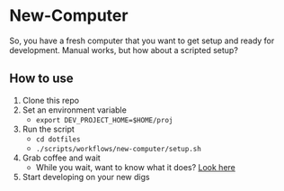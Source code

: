 # New-Computer 

So, you have a fresh computer that you want to get setup and ready for development. Manual works, but how about a scripted setup? 

## How to use

1. Clone this repo 
2. Set an environment variable 
    - `export DEV_PROJECT_HOME=$HOME/proj`
3. Run the script 
    - `cd dotfiles`
    - `./scripts/workflows/new-computer/setup.sh`
4. Grab coffee and wait 
    - While you wait, want to know what it does? [Look here](https://github.cdinteractive.com/cj-taylor/dotfiles/blob/master/scripts/workflows/new-computer/setup.sh)
5. Start developing on your new digs 

